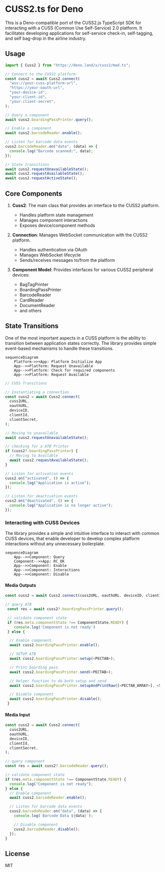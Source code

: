 # CUSS2.ts for Deno

This is a Deno-compatible port of the CUSS2.js TypeScript SDK for interacting
with a CUSS (Common Use Self-Service) 2.0 platform. It facilitates developing
applications for self-service check-in, self-tagging, and self bag-drop in the
airline industry.

## Usage

```typescript
import { Cuss2 } from "https://deno.land/x/cuss2/mod.ts";

// Connect to the CUSS2 platform
const cuss2 = await Cuss2.connect(
  "wss://your-cuss-platform-url",
  "https://your-oauth-url",
  "your-device-id",
  "your-client-id",
  "your-client-secret",
);

// Query a component
await cuss2.boardingPassPrinter.query();

// Enable a component
await cuss2.barcodeReader.enable();

// Listen for barcode data events
cuss2.barcodeReader.on("data", (data) => {
  console.log("Barcode scanned:", data);
});

// State transitions
await cuss2.requestUnavailableState();
await cuss2.requestAvailableState();
await cuss2.requestActiveState();
```

## Core Components

1. **Cuss2**: The main class that provides an interface to the CUSS2 platform.
   - Handles platform state management
   - Manages component interactions
   - Exposes device/component methods

2. **Connection**: Manages WebSocket communication with the CUSS2 platform.
   - Handles authentication via OAuth
   - Manages WebSocket lifecycle
   - Sends/receives messages to/from the platform

3. **Component Model**: Provides interfaces for various CUSS2 peripheral
   devices:
   - BagTagPrinter
   - BoardingPassPrinter
   - BarcodeReader
   - CardReader
   - DocumentReader
   - and others

## State Transitions

One of the most important aspects in a CUSS platform is the ability to
transition between application states correctly. The library provides simple
event-based mechanisms to handle these transitions.

```mermaid
sequenceDiagram
    Platform->>+App: Platform Initialize App
    App-->>Platform: Request Unavailable
    App-->>Platform: Check for required components
    App-->>Platform: Request Available
```

```ts
// CUSS Transitions

// Instantiating a connection
const cuss2 = await Cuss2.connect(
  cuss2URL,
  oauthURL,
  deviceID,
  clientId,
  clientSecret,
);

// Moving to unavailable
await cuss2.requestUnavailableState();

// checking for a ATB Printer
if (cuss2?.boardingPassPrinter) {
  // Moving to Available
  await cuss2.requestAvailableState();
}

// Listen for activation events
cuss2.on("activated", () => {
  console.log("Application is active");
});

// Listen for deactivation events
cuss2.on("deactivated", () => {
  console.log("Application is no longer active");
});
```

### Interacting with CUSS Devices

The library provides a simple and intuitive interface to interact with common
CUSS devices, that enable developer to develop complex platform interactions
without any unnecessary boilerplate.

```mermaid
sequenceDiagram
    App-->>Component: Query 
    Component-->>App: RC_OK
    App-->>Component: Enable
    App-->>Component: Interactions
    App-->>Component: Disable
```

#### Media Outputs

```ts
const cuss2 = await Cuss2.connect(cuss2URL, oauthURL, deviceID, clientId, clientSecret);

// query ATB
 const res = await cuss2?.boardingPassPrinter.query();

 // validate component state
 if (res.meta.componentState !== ComponentState.READY) {
    console.log('Component is not ready')
 } else {

  // Enable component
  await cuss2.boardingPassPrinter.enable();

  // SETUP ATB
  await cuss2.boardingPassPrinter.setup(<PECTAB>);

  // Print boarding pass
  await cuss2.boardingPassPrinter.send(<PECTAB>);

  // Helper function to do both setup and send
  await cuss2.boardingPassPrinter.setupAndPrintRaw([<PECTAB_ARRAY>], <STREAM>);

  // Disable component
  await cuss2.boardingPassPrinter.disable();
 }
```

#### Media Input

```ts
const cuss2 = await Cuss2.connect(
  cuss2URL,
  oauthURL,
  deviceID,
  clientId,
  clientSecret,
);

// query component
const res = await cuss2?.barcodeReader.query();

// validate component state
if (res.meta.componentState !== ComponentState.READY) {
  console.log("Component is not ready");
} else {
  // Enable component
  await cuss2.barcodeReader.enable();

  // Listen for barcode data events
  cuss2.barcodeReader.on("data", (data) => {
    console.log(`Barcode Data ${data}`);

    // Disable component
    cuss2.barcodeReader.disable();
  });
}
```

## License

MIT
